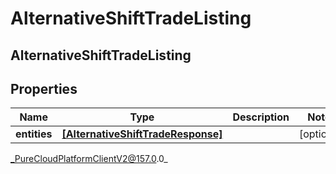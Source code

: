 # AlternativeShiftTradeListing

## AlternativeShiftTradeListing

## Properties

|Name | Type | Description | Notes|
|------------ | ------------- | ------------- | -------------|
| **entities** | [**[AlternativeShiftTradeResponse]**](AlternativeShiftTradeResponse) |  | [optional] |



_PureCloudPlatformClientV2@157.0.0_
